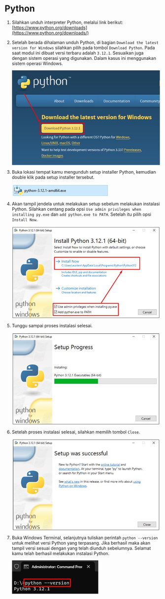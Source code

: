 # Python

1. Silahkan unduh interpreter Python, melalui link berikut: [https://www.python.org/downloads](https://www.python.org/downloads/)

2. Setelah berada dihalaman unduh Python, di bagian `Download the latest version for Windows` silahkan pilih pada tombol `Download Python`.  Pada saat modul ini dibuat versi terbaru adalah `3.12.1`. Sesuaikan juga dengan sistem operasi yang digunakan. Dalam kasus ini menggunakan sistem operasi Windows.

   <img style="display: block; margin: 0;" src="img/python/1.jpg" alt="" />
   
3. Buka lokasi tempat kamu mengunduh setup installer Python, kemudian double klik pada setup installer tersebut. 

   <img style="display: block; margin: 0;" src="img/python/2.jpg" alt="" />
   
4. Akan tampil jendela untuk melakukan setup sebelum melakukan instalasi Python. Silahkan centang pada opsi `Use admin privileges when installing py.exe` dan `add python.exe to PATH`. Setelah itu pilih opsi `Install Now`. 

   <img style="display: block; margin: 0;" src="img/python/3.jpg" alt="" />
   
5. Tunggu sampai proses instalasi selesai.

   <img style="display: block; margin: 0;" src="img/python/4.jpg" alt="" />
   
6. Setelah proses instalasi selesai, silahkan memilih tombol `Close`.

   <img style="display: block; margin: 0;" src="img/python/5.jpg" alt="" />
   
7. Buka Windows Terminal, selanjutnya tuliskan perintah `python --version` untuk melihat versi Python yang terpasang. Jika berhasil maka akan tampil versi sesuai dengan yang telah diunduh sebelumnya. Selamat kamu telah berhasil melakukan instalasi Python.

   <img style="display: block; margin: 0;" src="img/python/6.jpg" alt="" />